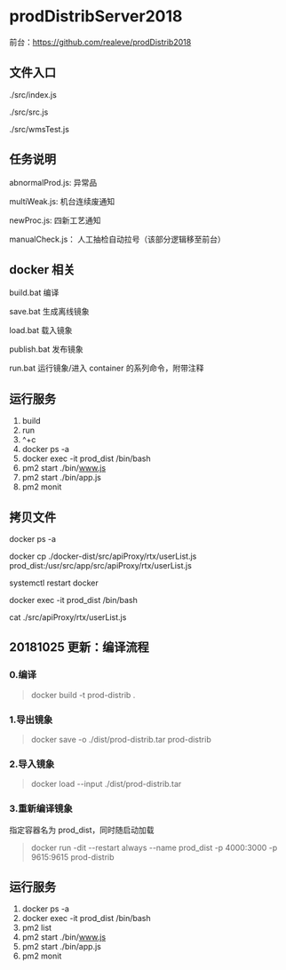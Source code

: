 # prodDistribServer2018

前台：https://github.com/realeve/prodDistrib2018

## 文件入口

./src/index.js

./src/src.js

./src/wmsTest.js

## 任务说明

abnormalProd.js: 异常品

multiWeak.js: 机台连续废通知

newProc.js: 四新工艺通知

manualCheck.js： 人工抽检自动拉号（该部分逻辑移至前台）

## docker 相关

build.bat 编译

save.bat 生成离线镜象

load.bat 载入镜象

publish.bat 发布镜象

run.bat 运行镜象/进入 container 的系列命令，附带注释

## 运行服务

1.  build
2.  run
3.  ^+c
4.  docker ps -a
5.  docker exec -it prod_dist /bin/bash
6.  pm2 start ./bin/www.js
7.  pm2 start ./bin/app.js
8.  pm2 monit

## 拷贝文件

docker ps -a

<!-- 待拷贝文件 -->

docker cp ./docker-dist/src/apiProxy/rtx/userList.js prod_dist:/usr/src/app/src/apiProxy/rtx/userList.js

<!-- 重启服务 -->

systemctl restart docker

<!-- 进入容器 -->

docker exec -it prod_dist /bin/bash

<!-- 查看文件是否成功拷贝 -->

cat ./src/apiProxy/rtx/userList.js

## 20181025 更新：编译流程

### 0.编译

> docker build -t prod-distrib .

### 1.导出镜象

> docker save -o ./dist/prod-distrib.tar prod-distrib

### 2.导入镜象

> docker load --input ./dist/prod-distrib.tar

### 3.重新编译镜象

指定容器名为 prod_dist，同时随启动加载

> docker run -dit --restart always --name prod_dist -p 4000:3000 -p 9615:9615 prod-distrib

## 运行服务

1.  docker ps -a
2.  docker exec -it prod_dist /bin/bash
3.  pm2 list
4.  pm2 start ./bin/www.js
5.  pm2 start ./bin/app.js
6.  pm2 monit
